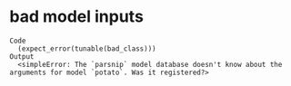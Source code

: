 # bad model inputs

    Code
      (expect_error(tunable(bad_class)))
    Output
      <simpleError: The `parsnip` model database doesn't know about the arguments for model `potato`. Was it registered?>

